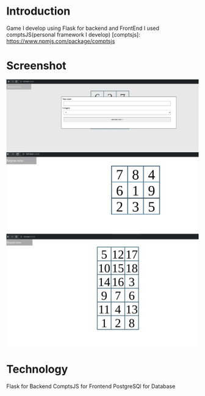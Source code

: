 # Introduction

Game I develop using Flask for backend and FrontEnd I used comptsJS(personal framework I develop) [comptsjs]: https://www.npmjs.com/package/comptsjs


# Screenshot

![Alt text](screenshot/Screenshot1.png "Title")
![Alt text](screenshot/Screenshot2.png "Title")
![Alt text](screenshot/Screenshot3.png "Title")

# Technology

Flask for Backend
ComptsJS for Frontend
PostgreSQl for Database